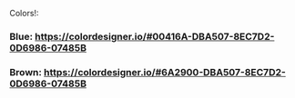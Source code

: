 Colors!:

### Blue: https://colordesigner.io/#00416A-DBA507-8EC7D2-0D6986-07485B

### Brown: https://colordesigner.io/#6A2900-DBA507-8EC7D2-0D6986-07485B
